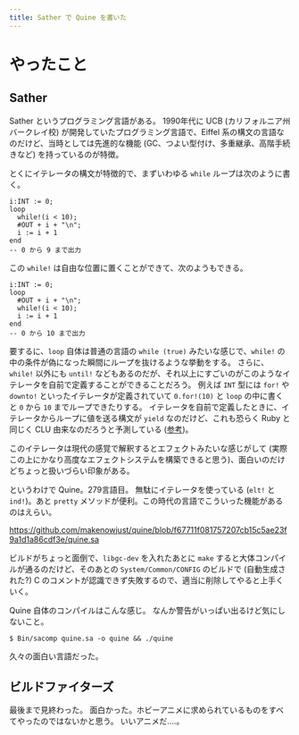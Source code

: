 ```yaml
---
title: Sather で Quine を書いた
---
```


# やったこと

## Sather

Sather というプログラミング言語がある。
1990年代に UCB (カリフォルニア州バークレイ校) が開発していたプログラミング言語で、Eiffel 系の構文の言語なのだけど、当時としては先進的な機能 (GC、つよい型付け、多重継承、高階手続きなど) を持っているのが特徴。

とくにイテレータの構文が特徴的で、まずいわゆる `while` ループは次のように書く。

```
i:INT := 0;
loop
  while!(i < 10);
  #OUT + i + "\n";
  i := i + 1
end
-- 0 から 9 まで出力
```

この `while!` は自由な位置に置くことができて、次のようもできる。

```
i:INT := 0;
loop
  #OUT + i + "\n";
  while!(i < 10);
  i := i + 1
end
-- 0 から 10 まで出力
```

要するに、`loop` 自体は普通の言語の `while (true)` みたいな感じで、`while!` の中の条件が偽になった瞬間にループを抜けるような挙動をする。
さらに、`while!` 以外にも `until!` などもあるのだが、それ以上にすごいのがこのようなイテレータを自前で定義することができることだろう。
例えば `INT` 型には `for!` や `downto!` といったイテレータが定義されていて `0.for!(10)` と `loop` の中に書くと `0` から `10` までループできたりする。
イテレータを自前で定義したときに、イテレータからループに値を送る構文が `yield` なのだけど、これも恐らく Ruby と同じく CLU 由来なのだろうと予測している ([参考](https://magazine.rubyist.net/articles/0009/0009-Legwork.html))。

このイテレータは現代の感覚で解釈するとエフェクトみたいな感じがして (実際この上にかなり高度なエフェクトシステムを構築できると思う)、面白いのだけどちょっと扱いづらい印象がある。

というわけで Quine。279言語目。
無駄にイテレータを使っている (`elt!` と `ind!`)。あと `pretty` メソッドが便利。この時代の言語でこういった機能があるのはえらい。

<https://github.com/makenowjust/quine/blob/f67711f081757207cb15c5ae23f9a1d1a86cdf3e/quine.sa>

ビルドがちょっと面倒で、`libgc-dev` を入れたあとに `make` すると大体コンパイルが通るのだけど、そのあとの `System/Common/CONFIG` のビルドで (自動生成された?) C のコメントが認識できず失敗するので、適当に削除してやると上手くいく。

Quine 自体のコンパイルはこんな感じ。
なんか警告がいっぱい出るけど気にしないこと。

```console
$ Bin/sacomp quine.sa -o quine && ./quine
```

久々の面白い言語だった。

## ビルドファイターズ

最後まで見終わった。
面白かった。ホビーアニメに求められているものをすべてやったのではないかと思う。
いいアニメだ‥‥。
